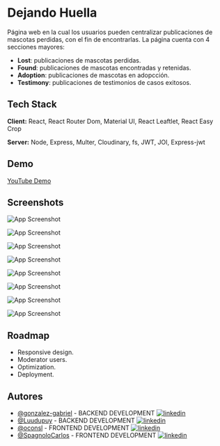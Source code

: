 
# Dejando Huella

Página web en la cual los usuarios pueden centralizar publicaciones de mascotas perdidas, con el fin de encontrarlas. La página cuenta con 4 secciones mayores:

- **Lost**: publicaciones de mascotas perdidas.
- **Found**: publicaciones de mascotas encontradas y retenidas.
- **Adoption**: publicaciones de mascotas en adopcción.
- **Testimony**: publicaciones de testimonios de casos exitosos. 
## Tech Stack

**Client:** React, React Router Dom, Material UI, React Leaftlet, React Easy Crop

**Server:** Node, Express, Multer, Cloudinary, fs, JWT, JOI, Express-jwt


## Demo

[YouTube Demo](https://www.youtube.com/watch?v=8NpADDTGqeI)
## Screenshots

![App Screenshot](https://res.cloudinary.com/dw4hak4ok/image/upload/v1649870579/Screenshots/landing_xtmh2l.png)

![App Screenshot](https://res.cloudinary.com/dw4hak4ok/image/upload/v1649870577/Screenshots/signup_bixh5y.png)

![App Screenshot](https://res.cloudinary.com/dw4hak4ok/image/upload/v1649870578/Screenshots/lost_b6nnfa.png)

![App Screenshot](https://res.cloudinary.com/dw4hak4ok/image/upload/v1649870579/Screenshots/testimony_biiqvo.png)

![App Screenshot](https://res.cloudinary.com/dw4hak4ok/image/upload/v1649870577/Screenshots/form_th9khb.png)

![App Screenshot](https://res.cloudinary.com/dw4hak4ok/image/upload/v1649870577/Screenshots/profile_pfgydr.png)

![App Screenshot](https://res.cloudinary.com/dw4hak4ok/image/upload/v1649870578/Screenshots/formedit_iwrdqf.png)

![App Screenshot](https://res.cloudinary.com/dw4hak4ok/image/upload/v1649870578/Screenshots/usermodify_pnvbvm.png)

## Roadmap

- Responsive design.
- Moderator users.
- Optimization.
- Deployment.


## Autores

- [@gonzalez-gabriel](https://github.com/gonzalez-gabriel) - BACKEND DEVELOPMENT [![linkedin](https://img.shields.io/badge/linkedin-0A66C2?style=for-the-badge&logo=linkedin&logoColor=white)](https://www.linkedin.com/in/gabriel-isaias-gonzalez/)
- [@Luudupuy](https://github.com/Luudupuy) - BACKEND DEVELOPMENT [![linkedin](https://img.shields.io/badge/linkedin-0A66C2?style=for-the-badge&logo=linkedin&logoColor=white)](https://www.linkedin.com/)
- [@oconsl](https://github.com/oconsl) - FRONTEND DEVELOPMENT [![linkedin](https://img.shields.io/badge/linkedin-0A66C2?style=for-the-badge&logo=linkedin&logoColor=white)](https://www.linkedin.com/in/ocon-santiago)
- [@SpagnoloCarlos](https://github.com/SpagnoloCarlos) - FRONTEND DEVELOPMENT [![linkedin](https://img.shields.io/badge/linkedin-0A66C2?style=for-the-badge&logo=linkedin&logoColor=white)](https://www.linkedin.com/in/carlos-spagnolo-andres)

